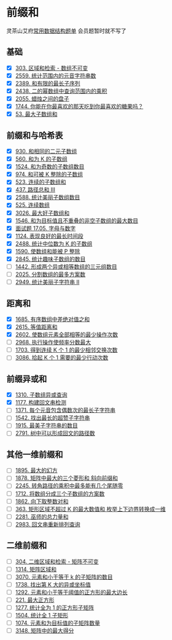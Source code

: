 # 前缀和
灵茶山艾府[常用数据结构题单](https://leetcode.cn/circle/discuss/mOr1u6/)
会员题暂时就不写了
## 基础
- [x] [303. 区域和检索 - 数组不可变](https://leetcode.cn/problems/range-sum-query-immutable/description/)
- [x] [2559. 统计范围内的元音字符串数](https://leetcode.cn/problems/count-vowel-strings-in-ranges/description/)
- [x] [2389. 和有限的最长子序列](https://leetcode.cn/problems/longest-subsequence-with-limited-sum/description/)
- [x] [2438. 二的幂数组中查询范围内的乘积](https://leetcode.cn/problems/range-product-queries-of-powers/description/)
- [x] [2055. 蜡烛之间的盘子](https://leetcode.cn/problems/plates-between-candles/description/)
- [x] [1744. 你能在你最喜欢的那天吃到你最喜欢的糖果吗？](https://leetcode.cn/problems/can-you-eat-your-favorite-candy-on-your-favorite-day/description/)
- [x] [53. 最大子数组和](https://leetcode.cn/problems/maximum-subarray/description/)
## 前缀和与哈希表
- [x] [930. 和相同的二元子数组](https://leetcode.cn/problems/binary-subarrays-with-sum/description/)
- [x] [560. 和为 K 的子数组](https://leetcode.cn/problems/subarray-sum-equals-k/description/)
- [x] [1524. 和为奇数的子数组数目](https://leetcode.cn/problems/number-of-sub-arrays-with-odd-sum/description/)
- [x] [974. 和可被 K 整除的子数组](https://leetcode.cn/problems/subarray-sums-divisible-by-k/)
- [x] [523. 连续的子数组和](https://leetcode.cn/problems/continuous-subarray-sum/)
- [x] [437. 路径总和 III](https://leetcode.cn/problems/path-sum-iii/)
- [x] [2588. 统计美丽子数组数目](https://leetcode.cn/problems/count-the-number-of-beautiful-subarrays/)
- [x] [525. 连续数组](https://leetcode.cn/problems/contiguous-array/)
- [x] [3026. 最大好子数组和](https://leetcode.cn/problems/maximum-good-subarray-sum/)
- [x] [1546. 和为目标值且不重叠的非空子数组的最大数目](https://leetcode.cn/problems/maximum-number-of-non-overlapping-subarrays-with-sum-equals-target/)
- [x] [面试题 17.05. 字母与数字](https://leetcode.cn/problems/find-longest-subarray-lcci/)
- [x] [1124. 表现良好的最长时间段](https://leetcode.cn/problems/longest-well-performing-interval/)
- [x] [2488. 统计中位数为 K 的子数组](https://leetcode.cn/problems/count-subarrays-with-median-k/)
- [x] [1590. 使数组和能被 P 整除](https://leetcode.cn/problems/make-sum-divisible-by-p/)
- [x] [2845. 统计趣味子数组的数目](https://leetcode.cn/problems/count-of-interesting-subarrays/)
- [ ] [1442. 形成两个异或相等数组的三元组数目](https://leetcode.cn/problems/count-triplets-that-can-form-two-arrays-of-equal-xor/)
- [ ] [2025. 分割数组的最多方案数](https://leetcode.cn/problems/maximum-number-of-ways-to-partition-an-array/)
- [ ] [2949. 统计美丽子字符串 II](https://leetcode.cn/problems/count-beautiful-substrings-ii/)

## 距离和
- [x] [1685. 有序数组中差绝对值之和](https://leetcode.cn/problems/sum-of-absolute-differences-in-a-sorted-array/)
- [x] [2615. 等值距离和](https://leetcode.cn/problems/sum-of-distances/)
- [x] [2602. 使数组元素全部相等的最少操作次数](https://leetcode.cn/problems/minimum-operations-to-make-all-array-elements-equal/)
- [ ] [2968. 执行操作使频率分数最大](https://leetcode.cn/problems/apply-operations-to-maximize-frequency-score/)
- [ ] [1703. 得到连续 K 个 1 的最少相邻交换次数](https://leetcode.cn/problems/minimum-adjacent-swaps-for-k-consecutive-ones/)
- [ ] [3086. 拾起 K 个 1 需要的最少行动次数](https://leetcode.cn/problems/minimum-moves-to-pick-k-ones/)

## 前缀异或和
- [x] [1310. 子数组异或查询](https://leetcode.cn/problems/xor-queries-of-a-subarray/)
- [x] [1177. 构建回文串检测](https://leetcode.cn/problems/can-make-palindrome-from-substring/)
- [ ] [1371. 每个元音包含偶数次的最长子字符串](https://leetcode.cn/problems/find-the-longest-substring-containing-vowels-in-even-counts/)
- [ ] [1542. 找出最长的超赞子字符串](https://leetcode.cn/problems/find-longest-awesome-substring/)
- [ ] [1915. 最美子字符串的数目](https://leetcode.cn/problems/number-of-wonderful-substrings/)
- [ ] [2791. 树中可以形成回文的路径数](https://leetcode.cn/problems/count-paths-that-can-form-a-palindrome-in-a-tree/)

## 其他一维前缀和
- [ ] [1895. 最大的幻方](https://leetcode.cn/problems/largest-magic-square/)
- [ ] [1878. 矩阵中最大的三个菱形和 斜向前缀和](https://leetcode.cn/problems/get-biggest-three-rhombus-sums-in-a-grid/)
- [ ] [2245. 转角路径的乘积中最多能有几个尾随零](https://leetcode.cn/problems/maximum-trailing-zeros-in-a-cornered-path/)
- [ ] [1712. 将数组分成三个子数组的方案数](https://leetcode.cn/problems/ways-to-split-array-into-three-subarrays/)
- [ ] [1862. 向下取整数对和](https://leetcode.cn/problems/sum-of-floored-pairs/)
- [ ] [363. 矩形区域不超过 K 的最大数值和 枚举上下边界转换成一维](https://leetcode.cn/problems/max-sum-of-rectangle-no-larger-than-k/)
- [ ] [2281. 巫师的总力量和](https://leetcode.cn/problems/sum-of-total-strength-of-wizards/)
- [ ] [2983. 回文串重新排列查询](https://leetcode.cn/problems/palindrome-rearrangement-queries/)

## 二维前缀和
- [ ] [304. 二维区域和检索 - 矩阵不可变](https://leetcode.cn/problems/range-sum-query-2d-immutable/)
- [ ] [1314. 矩阵区域和](https://leetcode.cn/problems/matrix-block-sum/)
- [ ] [3070. 元素和小于等于 k 的子矩阵的数目](https://leetcode.cn/problems/count-submatrices-with-top-left-element-and-sum-less-than-k/)
- [ ] [1738. 找出第 K 大的异或坐标值](https://leetcode.cn/problems/find-kth-largest-xor-coordinate-value/)
- [ ] [1292. 元素和小于等于阈值的正方形的最大边长](https://leetcode.cn/problems/maximum-side-length-of-a-square-with-sum-less-than-or-equal-to-threshold/)
- [ ] [221. 最大正方形](https://leetcode.cn/problems/maximal-square/)
- [ ] [1277. 统计全为 1 的正方形子矩阵](https://leetcode.cn/problems/count-square-submatrices-with-all-ones/)
- [ ] [1504. 统计全 1 子矩形](https://leetcode.cn/problems/count-submatrices-with-all-ones/)
- [ ] [1074. 元素和为目标值的子矩阵数量](https://leetcode.cn/problems/number-of-submatrices-that-sum-to-target/)
- [ ] [3148. 矩阵中的最大得分](https://leetcode.cn/problems/maximum-difference-score-in-a-grid/)